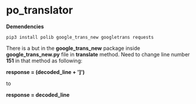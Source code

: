 # po_translator

**Demendencies**
```
pip3 install polib google_trans_new googletrans requests
```

There is a but in the **google_trans_new** package 
inside **google_trans_new.py** file in **translate** method.
Need to change line number **151** in that method as following:
 
**response = (decoded_line + ']')**  

to

**response = decoded_line**

